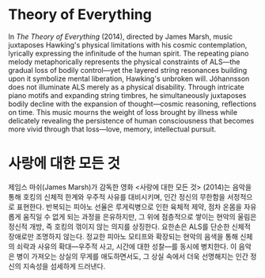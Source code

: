 # Theory of Everything

In *The Theory of Everything* (2014), directed by James Marsh, music juxtaposes Hawking's physical limitations with his cosmic contemplation, lyrically expressing the infinitude of the human spirit. The repeating piano melody metaphorically represents the physical constraints of ALS—the gradual loss of bodily control—yet the layered string resonances building upon it symbolize mental liberation, Hawking's unbroken will. Jóhannsson does not illuminate ALS merely as a physical disability. Through intricate piano motifs and expanding string timbres, he simultaneously juxtaposes bodily decline with the expansion of thought—cosmic reasoning, reflections on time. This music mourns the weight of loss brought by illness while delicately revealing the persistence of human consciousness that becomes more vivid through that loss—love, memory, intellectual pursuit.

# 사랑에 대한 모든 것

제임스 마쉬(James Marsh)가 감독한 영화 <사랑에 대한 모든 것> (2014)는 음악을 통해 호킹의 신체적 한계와 우주적 사유를 대비시키며, 인간 정신의 무한함을 서정적으로 표현한다. 반복되는 피아노 선율은 루게릭병으로 인한 육체적 제약, 점차 온몸을 자유롭게 움직일 수 없게 되는 과정을 은유하지만, 그 위에 점층적으로 쌓이는 현악의 울림은 정신적 개방, 즉 호킹의 꺾이지 않는 의지를 상징한다. 요한손은 ALS를 단순한 신체적 장애로만 조명하지 않는다. 정교한 피아노 모티프와 확장되는 현악의 음색을 통해 신체의 쇠락과 사유의 확대—우주적 사고, 시간에 대한 성찰—를 동시에 병치한다. 이 음악은 병이 가져오는 상실의 무게를 애도하면서도, 그 상실 속에서 더욱 선명해지는 인간 정신의 지속성을 섬세하게 드러낸다.
